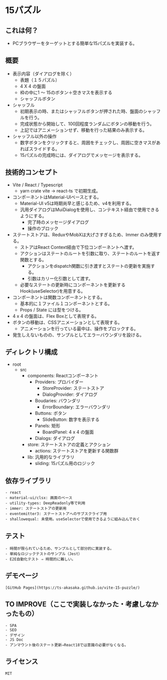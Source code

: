 # 15パズル

## これは何？
- PCブラウザーをターゲットとする簡単な15パズルを実装する。

## 概要
- 表示内容（ダイアログを除く）
    - 表題（１５パズル）
    - 4 X 4 の盤面
    - 枠の中に1 ～ 15のボタン＋空きマスを表示する
    - シャッフルボタン
- シャッフル
    - 初期表示の時、またはシャッフルボタンが押された時、盤面のシャッフルを行う。
    - 完成状態から開始して、100回程度ランダムにボタンの移動を行う。
    - 上記ではアニメーションせず、移動を行った結果のみ表示する。
- シャッフル以外の操作
    - 数字ボタンをクリックすると、周囲をチェックし、周囲に空きマスがあればスライドする。
    - 15パズルの完成時には、ダイアログでメッセージを表示する。

## 技術的コンセプト
- Vite / React / Typescript
    - yarn crate vite -> react-ts で初期生成。
- コンポーネントはMaterial-UIベースとする。
    - Material-UI v5は時期尚早と感じるため、v4を利用する。
    - 汎用ダイアログはMuiDialogを使用し、コンテキスト経由で使用できるようにする。
        - 完了時のメッセージダイアログ
        - 操作のブロック
- ステートストアは、ReduxやMobXは大げさすぎるため、Immer のみ使用する。
    - ストアはReact Context経由で下位コンポーネントへ渡す。
    - アクションはステートのルートを引数に取り、ステートのルートを返す関数とする。
        - アクションをdispatch関数に引き渡すとステートの更新を実施する。
        - 引数はカリー化引数として渡す。
    - 必要なステートの更新時にコンポーネントを更新するHook(useSelector)を用意する。
- コンポーネントは関数コンポーネントとする。
    - 基本的に１ファイル１コンポーネントとする。
    - Props / State には型をつける。
- 4 x 4 の盤面は、Flex Boxとして表現する。
- ボタンの移動は、CSSアニメーションとして表現する。
    - アニメーションを行っている最中は、操作をブロックする。
- 発生しえないものの、サンプルとしてエラーバウンダリを設ける。

## ディレクトリ構成
- root
    - src
        - components: Reactコンポーネント
            - Providers: プロバイダー
                - StoreProvider: ステートストア
                - DialogProvider: ダイアログ
            - Boudaries: バウンダリ
                - ErrorBoundary: エラーバウンダリ
            - Buttons: ボタン
                - SlideButton: 数字を表示する
            - Panels: 矩形
                - BoardPanel: 4 x 4 の盤面
            - Dialogs: ダイアログ
        - store: ステートストアの定義とアクション
            - actions: ステートストアを更新する関数群
        - lib: 汎用的なライブラリ
            - sliding: 15パズル用のロジック

## 依存ライブラリ
    - react
    - material-ui/clsx: 画面のベース
    - utility-types: DeepReadonly等で利用
    - immer: ステートストアの更新用
    - eventemitter3: ステートストアへのサブスクライブ用
    - shallowequal: 未使用。useSelectorで使用できるように組み込んでおく

## テスト
    - 時間が限られているため、サンプルとして部分的に実装する。
    - 単純なロジックテストのサンプル（Jest）
    - E2E自動化テスト ⇒ 時間的に難しい。

## デモページ
    [GitHub Pages](https://ts-akasaka.github.io/vite-15-puzzle/)

## TO IMPROVE（ここで実装しなかった・考慮しなかったもの）
    - SPA
    - SEO
    - デザイン
    - JS Doc
    - アンマウント後のステート更新⇒React18では意識の必要がなくなる。

## ライセンス
    MIT
